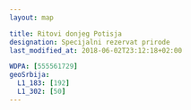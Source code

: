 ```yaml
---
layout: map

title: Ritovi donjeg Potisja
designation: Specijalni rezervat prirode
last_modified_at: 2018-06-02T23:12:18+02:00

WDPA: [555561729]
geoSrbija:
  L1_183: [192]
  L1_302: [50]
---
```

